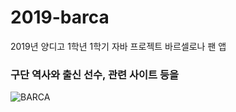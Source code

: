 # 2019-barca
2019년 양디고 1학년 1학기 자바 프로젝트 바르셀로나 팬 앱

### 구단 역사와 출신 선수, 관련 사이트 등을 
![BARCA](https://user-images.githubusercontent.com/55534787/100031666-87208100-2e39-11eb-8ec3-952e3f3ca375.png)
